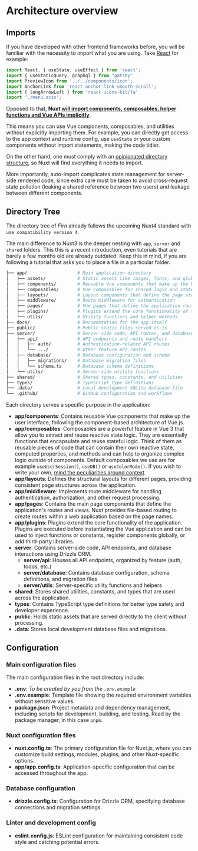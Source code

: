 # Architecture overview

## Imports

If you have developed with other frontend frameworks before, you will be familiar with the necessity to import what you are using. Take [React](https://react.dev) for example:

```js
import React, { useState, useEffect } from 'react';
import { useStaticQuery, graphql } from "gatsby"
import PreviewIcon from '../../components/icon';
import AnchorLink from 'react-anchor-link-smooth-scroll';
import { longArrowLeft } from 'react-icons-kit/fa'
import './menu.scss';
```

Opposed to that, **Nuxt [will import components, composables, helper functions and Vue APIs implicitly](https://nuxt.com/docs/guide/concepts/auto-imports)**. 

This means you can use Vue components, composables, and utilities without explicitly importing them. For example, you can directly get access to the app context and runtime config, use `useState` or your custom components without import statements, making the code tidier.

On the other hand, one must comply with an [opinionated directory structure](#directory-tree), so Nuxt will find everything it needs to import.

More importantly, auto-import complicates state management for server-side rendered code, since extra care must be taken to avoid cross-request state pollution (leaking a shared reference between two users) and leakage between different components.

## Directory Tree

The directory tree of _Firn_ already follows the upcoming Nuxt4 standard with `use compatibility version 4`.

The main difference to Nuxt3 is the deeper nesting with `app`, `server` and `shared` folders. This this is a recent introduction, even tutorials that are barely a few months old are already outdated. Keep this in mind, if you are following a tutorial that asks you to place a file in a particular folder.

```Bash
├── app/                   # Main application directory
│   ├── assets/            # Static assets like images, fonts, and global styles
│   ├── components/        # Reusable Vue components that make up the UI
│   ├── composables/       # Vue composables for shared logic and state management
│   ├── layouts/           # Layout components that define the page structure
│   ├── middleware/        # Route middleware for authentication
│   ├── pages/             # Vue pages that define the application routes
│   ├── plugins/           # Plugins extend the core functionality of the application
│   └── utils/             # Utility functions and helper methods
├── docs/                  # Documentation for the app itself
├── public/                # Public static files served as-is
├── server/                # Server-side code, API routes, and database logic
│   ├── api/               # API endpoints and route handlers
│   │   ├── auth/          # Authentication-related API routes
│   │   └── .../           # Other feature API routes
│   ├── database/          # Database configuration and schema
│   │   ├── migrations/    # Database migration files
│   │   └── schema.ts      # Database schema definitions
│   └── utils/             # Server-side utility functions
├── shared/                # Shared types, constants, and utilities
├── types/                 # TypeScript type definitions
├── .data/                 # Local development SQLite database file
└── .github/               # GitHub configuration and workflows
```

Each directory serves a specific purpose in the application:

- **app/components**: Contains reusable Vue components that make up the user interface, following the component-based architecture of Vue.js.
- **app/composables**: Composables are a powerful feature in Vue 3 that allow you to extract and reuse reactive state logic. They are essentially functions that encapsulate and reuse stateful logic. Think of them as reusable pieces of code that can contain their own reactive state, computed properties, and methods and can help to organize complex logic outside of components. Default composables we use are for example `useUserSession()`, `useDB()` or `useColorMode()`. If you wish to write your own, [mind the peculiarities around context](https://nuxt.com/docs/guide/concepts/auto-imports#vue-and-nuxt-composables).
- **app/layouts**: Defines the structural layouts for different pages, providing consistent page structures across the application.
- **app/middleware**: Implements route middleware for handling authentication, authorization, and other request processing.
- **app/pages**: Contains the main page components that define the application's routes and views. Nuxt provides file-based routing to create routes within a web application based on the page names.
- **app/plugins**: Plugins extend the core functionality of the application. Plugins are executed before instantiating the Vue application and can be used to inject functions or constants, register components globally, or add third-party libraries.
- **server**: Contains server-side code, API endpoints, and database interactions using Drizzle ORM.
  - **server/api**: Houses all API endpoints, organized by feature (auth, todos, etc.)
  - **server/database**: Contains database configuration, schema definitions, and migration files
  - **server/utils**: Server-specific utility functions and helpers
- **shared**: Stores shared utilities, constants, and types that are used across the application.
- **types**: Contains TypeScript type definitions for better type safety and developer experience.
- **public**: Holds static assets that are served directly to the client without processing.
- **.data**: Stores local development database files and migrations.

## Configuration

### Main configuration files

The main configuration files in the root directory include:

- **.env**: *To be created by you from the `.env.example`*
- **.env.example**: Template file showing the required environment variables without sensitive values.
- **package.json**: Project metadata and dependency management, including scripts for development, building, and testing. Read by the package manager, in this case `pnpm`.

### Nuxt configuration files

- **nuxt.config.ts**: The primary configuration file for Nuxt.js, where you can customize build settings, modules, plugins, and other Nuxt-specific options.
- **app/app.config.ts**: Application-specific configuration that can be accessed throughout the app.

### Database configuration

- **drizzle.config.ts**: Configuration for Drizzle ORM, specifying database connections and migration settings.

### Linter and development config

- **eslint.config.js**: ESLint configuration for maintaining consistent code style and catching potential errors.
